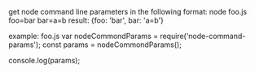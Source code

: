 get node command line parameters in the following format:
node foo.js foo=bar bar=a=b
result:
{foo: 'bar', bar: 'a=b'}

example:
foo.js
var nodeCommondParams = require('node-command-params');
const params = nodeCommondParams();

console.log(params);
